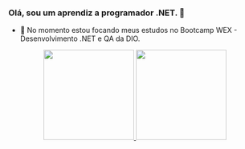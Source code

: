 ### Olá, sou um aprendiz a programador .NET. 👋

- 🌱 No momento estou focando meus estudos no Bootcamp WEX - Desenvolvimento .NET e QA da DIO.

<div align="center">
  <a href="https://github.com/luiz-wendland">
  <img height="180em" src="https://github-readme-stats.vercel.app/api?username=luiz-wendland&show_icons=true&theme=radical&include_all_commits=true&count_private=true"/>
  <img height="180em" src="https://github-readme-stats.vercel.app/api/top-langs/?username=luiz-wendland&layout=compact&langs_count=7&theme=radical"/>
</div>
